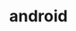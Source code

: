 ---
layout: list
title: android
slug: android
category: devlog
menu: false
order: 1
description: >
  안드로이드에 관련된 기술을 담아두는 곳.
---